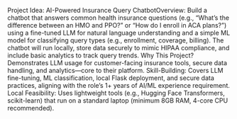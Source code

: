 Project Idea: AI-Powered Insurance Query ChatbotOverview: Build a chatbot that answers common health insurance questions (e.g., “What’s the difference between an HMO and PPO?” or “How do I enroll in ACA plans?”) using a fine-tuned LLM for natural language understanding and a simple ML model for classifying query types (e.g., enrollment, coverage, billing). The chatbot will run locally, store data securely to mimic HIPAA compliance, and include basic analytics to track query trends. Why This Project? Demonstrates LLM usage for customer-facing insurance tools, secure data handling, and analytics—core to their platform.
Skill-Building: Covers LLM fine-tuning, ML classification, local Flask deployment, and secure data practices, aligning with the role’s 1+ years of AI/ML experience requirement.
Local Feasibility: Uses lightweight tools (e.g., Hugging Face Transformers, scikit-learn) that run on a standard laptop (minimum 8GB RAM, 4-core CPU recommended).


